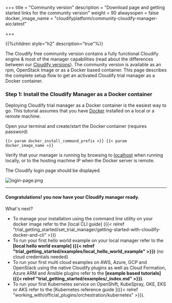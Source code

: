 +++
title = "Community version"
description = "Download page and getting started links for the community version"
weight = 90
alwaysopen = false
docker_image_name = "cloudifyplatform/community-cloudify-manager-aio:latest"

+++

{{%children style="h2" description="true"%}}


The Cloudify free community version contains a fully functional Cloudify engine & most of the manager capabilities (read about the differences between our [Cloudify versions](https://cloudify.co/download/community-vs-enterprise/)).
The community version is available as an rpm, OpenStack Image or as a Docker based container. This page describes the complete setup flow to get an activated Cloudify trial manager as a Docker container.

### Step 1: Install the Cloudify Manager as a Docker container


Deploying Cloudify trial manager as a Docker container is the easiest way to go.
This tutorial assumes that you have [Docker](https://docs.docker.com/install) installed on a local or a remote machine.

Open your terminal and create/start the Docker container (requires password)



```
{{< param docker_install_command_prefix >}} {{< param docker_image_name >}}
```

Verify that your manager is running by browsing to [localhost](http://localhost) when running locally,
or to the hosting machine IP when the Docker server is remote.

The Cloudify login page should be displayed.

![login-page.png]( /images/ui/pages/login-page.png )


____

#### Congratulations! you now have your Cloudify manager ready.

What's next?

* To manage your installation using the command line utility on your docker image refer to the [local CLI guide] ({{< relref "trial_getting_started/set_trial_manager/getting-started-with-cloudify-docker-and-cli" >}})
* To run your first hello world example on your local manager refer to the **[local hello world example] ({{< relref "trial_getting_started/examples/local_hello_world_example" >}})** (no cloud credentials needed)
* To run your first multi cloud examples on AWS, Azure, GCP and OpenStack using the native Cloudify plugins as well as Cloud Formation, Azure ARM and Ansible plugins refer to the  **[example based tutorials]({{< relref "trial_getting_started/examples/_index.md" >}})**.
* To run your first Kubernetes service on OpenShift, KubeSpray, GKE, EKS or AKS refer to the  [Kubernetes reference guide ]({{< relref "working_with/official_plugins/orchestration/kubernetes" >}}).
